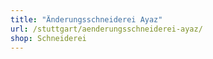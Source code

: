 ```yaml
---
title: "Änderungsschneiderei Ayaz"
url: /stuttgart/aenderungsschneiderei-ayaz/
shop: Schneiderei
---
```

